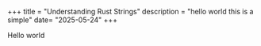 +++
title = "Understanding Rust Strings"
description = "hello world this is a simple"
date= "2025-05-24"
+++

Hello world